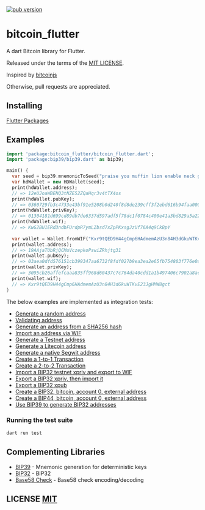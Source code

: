 <a href="https://pub.dartlang.org/packages/bitcoin_flutter"><img alt="pub version" src="https://img.shields.io/pub/v/bitcoin_flutter.svg?style=flat-square"></a>

# bitcoin_flutter

A dart Bitcoin library for Flutter.

Released under the terms of the [MIT LICENSE](LICENSE).

Inspired by [bitcoinjs](https://github.com/bitcoinjs/bitcoinjs-lib)

Otherwise, pull requests are appreciated.

## Installing

[Flutter Packages](https://pub.dartlang.org/packages/bitcoin_flutter#-installing-tab-)

## Examples

```dart
import 'package:bitcoin_flutter/bitcoin_flutter.dart';
import 'package:bip39/bip39.dart' as bip39;

main() {
  var seed = bip39.mnemonicToSeed("praise you muffin lion enable neck grocery crumble super myself license ghost");
  var hdWallet = new HDWallet(seed);
  print(hdWallet.address);
  // => 12eUJoaWBENQ3tNZE52ZQaHqr3v4tTX4os
  print(hdWallet.pubKey);
  // => 0360729fb3c4733e43bf91e5208b0d240f8d8de239cff3f2ebd616b94faa0007f4
  print(hdWallet.privKey);
  // => 01304181d699cd89db7de6337d597adf5f78dc1f0784c400e41a3bd829a5a226
  print(hdWallet.wif);
  // => KwG2BU1ERd3ndbFUrdpR7ymLZbsd7xZpPKxsgJzUf76A4q9CkBpY
  
  var wallet = Wallet.fromWIF("Kxr9tQED9H44gCmp6HAdmemAzU3n84H3dGkuWTKvE23JgHMW8gct");
  print(wallet.address);
  // => 19AAjaTUbRjQCMuVczepkoPswiZRhjtg31
  print(wallet.pubKey);
  // => 03aea0dfd576151cb399347aa6732f8fdf027b9ea3ea2e65fb754803f776e0a509
  print(wallet.privKey);
  // => 3095cb26affefcaaa835ff968d60437c7c764da40cdd1a1b497406c7902a8ac9
  print(wallet.wif);
  // => Kxr9tQED9H44gCmp6HAdmemAzU3n84H3dGkuWTKvE23JgHMW8gct
}
```

The below examples are implemented as integration tests:
- [Generate a random address](https://github.com/anicdh/bitcoin-dart/blob/master/test/integration/addresses_test.dart#L21)
- [Validating address](https://github.com/anicdh/bitcoin-dart/blob/master/test/address_test.dart)
- [Generate an address from a SHA256 hash](https://github.com/anicdh/bitcoin-dart/blob/master/test/integration/addresses_test.dart#L26)
- [Import an address via WIF](https://github.com/anicdh/bitcoin-dart/blob/master/test/integration/addresses_test.dart#L32)
- [Generate a Testnet address](https://github.com/anicdh/bitcoin-dart/blob/master/test/integration/addresses_test.dart#L37)
- [Generate a Litecoin address](https://github.com/anicdh/bitcoin-dart/blob/master/test/integration/addresses_test.dart#L45)
- [Generate a native Segwit address](https://github.com/anicdh/bitcoin-dart/blob/master/test/integration/addresses_test.dart#L53)
- [Create a 1-to-1 Transaction](https://github.com/anicdh/bitcoin-dart/blob/master/test/integration/transactions_test.dart#L7)
- [Create a 2-to-2 Transaction](https://github.com/anicdh/bitcoin-dart/blob/master/test/integration/transactions_test.dart#L21)
- [Import a BIP32 testnet xpriv and export to WIF](https://github.com/anicdh/bitcoin-dart/blob/master/test/integration/bip32_test.dart#L9)
- [Export a BIP32 xpriv, then import it](https://github.com/anicdh/bitcoin-dart/blob/master/test/integration/bip32_test.dart#L14)
- [Export a BIP32 xpub](https://github.com/anicdh/bitcoin-dart/blob/master/test/integration/bip32_test.dart#L23)
- [Create a BIP32, bitcoin, account 0, external address](https://github.com/anicdh/bitcoin-dart/blob/master/test/integration/bip32_test.dart#L30)
- [Create a BIP44, bitcoin, account 0, external address](https://github.com/anicdh/bitcoin-dart/blob/master/test/integration/bip32_test.dart#L41)
- [Use BIP39 to generate BIP32 addresses](https://github.com/anicdh/bitcoin-dart/blob/master/test/integration/bip32_test.dart#L56)


### Running the test suite

``` bash
dart run test
```

## Complementing Libraries
- [BIP39](https://github.com/anicdh/bip39) - Mnemonic generation for deterministic keys
- [BIP32](https://github.com/anicdh/bip32) - BIP32
- [Base58 Check](https://github.com/anicdh/bs58check-dart) - Base58 check encoding/decoding

## LICENSE [MIT](LICENSE)
